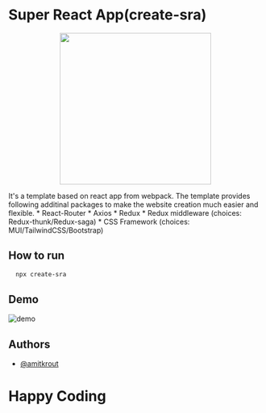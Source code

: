 # Super React App(create-sra)
<p align="center">
  <img width="300" height="300" src="https://github.com/amitkroutthedev/super-react-app/blob/main/assets/logoonbg.png">
</p>
It's a template based on react app from webpack. The template provides following additinal packages to make the website creation much easier and flexible.
* React-Router
* Axios
* Redux
* Redux middleware (choices: Redux-thunk/Redux-saga)
* CSS Framework (choices: MUI/TailwindCSS/Bootstrap)

## How to run

```bash
  npx create-sra
```



## Demo

![demo](https://raw.githubusercontent.com/amitkroutthedev/super-react-app/main/assets/SRA.gif)


## Authors

- [@amitkrout](https://github.com/amitkroutthedev)


# Happy Coding
